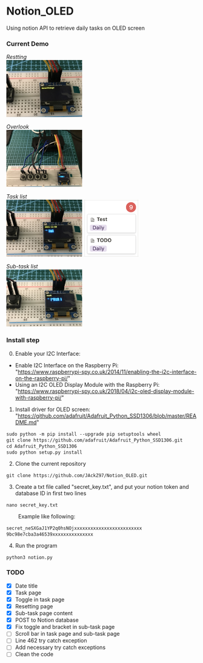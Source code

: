 # Notion_OLED
Using notion API to retrieve daily tasks on OLED screen

### Current Demo
<i> Restting </i>  
<img src="https://raw.githubusercontent.com/JAckZ97/Notion_OLED/main/Image/IMG_1380.JPG" width="200" height="150" />  

<i> Overlook </i>  
<img src="https://raw.githubusercontent.com/JAckZ97/Notion_OLED/main/Image/IMG_1384.jpg" width="200" height="150" /> 

<i> Task list </i>  
<img src="https://raw.githubusercontent.com/JAckZ97/Notion_OLED/main/Image/IMG_1382.JPG" width="200" height="150" />
<img src="https://raw.githubusercontent.com/JAckZ97/Notion_OLED/main/Image/Screen%20Shot%202021-11-09%20at%2011.38.03%20PM.png" width="145" height="150" />

<i> Sub-task list </i>  
<img src="https://raw.githubusercontent.com/JAckZ97/Notion_OLED/main/Image/IMG_1383.JPG" width="200" height="150" />
<!-- <img src="https://raw.githubusercontent.com/JAckZ97/Notion_OLED/main/Image/Screen%20Shot%202021-11-09%20at%2011.38.24%20PM.png" width="400" height="300" /> -->


### Install step
0. Enable your I2C Interface:
- Enable I2C Interface on the Raspberry Pi:  
"https://www.raspberrypi-spy.co.uk/2014/11/enabling-the-i2c-interface-on-the-raspberry-pi/"
- Using an I2C OLED Display Module with the Raspberry Pi:  
"https://www.raspberrypi-spy.co.uk/2018/04/i2c-oled-display-module-with-raspberry-pi/"
1. Install driver for OLED screen:  
"https://github.com/adafruit/Adafruit_Python_SSD1306/blob/master/README.md"
```
sudo python -m pip install --upgrade pip setuptools wheel
git clone https://github.com/adafruit/Adafruit_Python_SSD1306.git
cd Adafruit_Python_SSD1306
sudo python setup.py install
```
2. Clone the current repository
```
git clone https://github.com/JAckZ97/Notion_OLED.git
```
3. Create a txt file called "secret_key.txt", and put your notion token and database ID in first two lines
```
nano secret_key.txt
```
&nbsp;&nbsp;&nbsp;&nbsp;&nbsp;&nbsp;&nbsp;&nbsp;Example like following:
```
secret_neSXGaJ1YP2q0hsNOjxxxxxxxxxxxxxxxxxxxxxxxxx
9bc98e7cba3a46539xxxxxxxxxxxxxxx
```
4. Run the program
```
python3 notion.py
```

### TODO
- [x] Date title
- [x] Task page
- [x] Toggle in task page
- [x] Resetting page
- [x] Sub-task page content
- [x] POST to Notion database
- [x] Fix toggle and bracket in sub-task page
- [ ] Scroll bar in task page and sub-task page
- [ ] Line 462 try catch exception
- [ ] Add necessary try catch exceptions
- [ ] Clean the code
